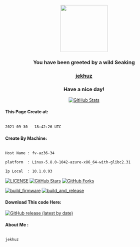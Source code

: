 <p align="center">
    <img src="https://raw.githubusercontent.com/PokeAPI/sprites/master/sprites/pokemon/119.png" width="150" height="150">
</p>
<h3 align="center">You have been greeted by a wild <b>Seaking</b></h3>

<a href="https://github.com/jekhuz"><h3 align="center"><b>jekhuz</b></h3></a>

<h3 align="center">Have a nice day!</h3>

<p align="center">

  <a href="https://github.com/jekhuz">
    <img alt="GitHub Stats" src="https://github-readme-stats.vercel.app/api?username=jekhuz&hide=issues&hide_title=true&include_all_commits=true&bg_color=30,e96443,904e95&title_color=fff&text_color=fff" />
   </a>
   
#### This Page Create at:

```bash
	
2021-09-30 - 18:42:26 UTC

```

#### Create By Machine:

```bash

Host Name : fv-az36-34

platform  : Linux-5.8.0-1042-azure-x86_64-with-glibc2.31

Ip Local  : 10.1.0.93

```

[![LICENSE](https://img.shields.io/github/license/jekhuz/jekhuz.svg?style=flat-square&label=LICENSE)](https://github.com/jekhuz/jekhuz/blob/main/LICENSE)
[![GitHub Stars](https://img.shields.io/github/stars/jekhuz/jekhuz.svg?style=flat-square&label=Stars&logo=github)](https://github.com/jekhuz/jekhuz/stargazers)
[![GitHub Forks](https://img.shields.io/github/forks/jekhuz/jekhuz.svg?style=flat-square&label=Forks&logo=github)](https://github.com/jekhuz/jekhuz/network/members)

[![build_firmware](https://github.com/jekhuz/jekhuz/actions/workflows/generate_readme.yml/badge.svg)](https://github.com/jekhuz/jekhuz/actions/workflows/generate_readme.yml) [![build_and_release](https://github.com/jekhuz/jekhuz/actions/workflows/build_and_release.yml/badge.svg)](https://github.com/jekhuz/jekhuz/actions/workflows/build_and_release.yml)

#### Download This code Here:

[![GitHub release (latest by date)](https://img.shields.io/github/v/release/jekhuz/jekhuz?style=for-the-badge&label=Download)](https://github.com/jekhuz/jekhuz/releases) 

</p> 

#### About Me :

```bash

jekhuz

```

